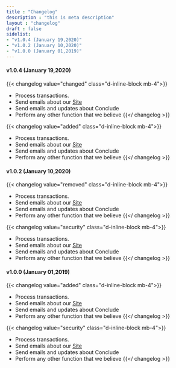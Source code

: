 ```yaml
---
title : "Changelog"
description : "this is meta description"
layout : "changelog"
draft : false
sidelist:
- "v1.0.4 (January 19,2020)"
- "v1.0.2 (January 10,2020)"
- "v1.0.0 (January 01,2019)"
---
```


#### v1.0.4 (January 19,2020) 

{{< changelog value="changed" class="d-inline-block mb-4">}}

* Process transactions.
* Send emails about our [Site](#)
* Send emails and updates about Conclude
* Perform any other function that we believe
{{</ changelog >}}

{{< changelog value="added" class="d-inline-block mb-4">}}

* Process transactions.
* Send emails about our [Site](#)
* Send emails and updates about Conclude
* Perform any other function that we believe
{{</ changelog >}}

#### v1.0.2 (January 10,2020)

{{< changelog value="removed" class="d-inline-block mb-4">}}

* Process transactions.
* Send emails about our [Site](#)
* Send emails and updates about Conclude
* Perform any other function that we believe
{{</ changelog >}}

{{< changelog value="security" class="d-inline-block mb-4">}}

* Process transactions.
* Send emails about our [Site](#)
* Send emails and updates about Conclude
* Perform any other function that we believe
{{</ changelog >}}

#### v1.0.0 (January 01,2019)

{{< changelog value="added" class="d-inline-block mb-4">}}

* Process transactions.
* Send emails about our [Site](#)
* Send emails and updates about Conclude
* Perform any other function that we believe
{{</ changelog >}}

{{< changelog value="security" class="d-inline-block mb-4">}}

* Process transactions.
* Send emails about our [Site](#)
* Send emails and updates about Conclude
* Perform any other function that we believe
{{</ changelog >}}
